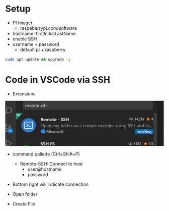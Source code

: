 # Setup

- PI Imager
	- raspeberrypi.com/software
- hostname: firstInitialLastName
- enable SSH
- username + password
	- default pi + raspberry

```bash
sudo apt update && upgrade -y
```

# Code in VSCode via SSH

- Extensions

![](ZZ%20-%20Pasted%20Images/Pasted%20image%2020230213142839.png)

- command pallette (Ctrl+Shift+P)
	- Remote-SSH: Connect to host
		- user@hostname
		- password

- Bottom right will indicate connection

- Open folder
- Create File

